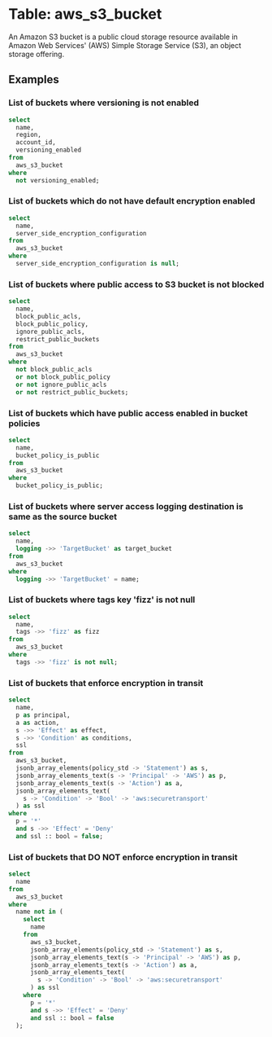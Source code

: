 # Table: aws_s3_bucket

An Amazon S3 bucket is a public cloud storage resource available in Amazon Web Services' (AWS) Simple Storage Service (S3), an object storage offering.

## Examples

### List of buckets where versioning is not enabled

```sql
select
  name,
  region,
  account_id,
  versioning_enabled
from
  aws_s3_bucket
where
  not versioning_enabled;
```


### List of buckets which do not have default encryption enabled

```sql
select
  name,
  server_side_encryption_configuration
from
  aws_s3_bucket
where
  server_side_encryption_configuration is null;
```


### List of buckets where public access to S3 bucket is not blocked

```sql
select
  name,
  block_public_acls,
  block_public_policy,
  ignore_public_acls,
  restrict_public_buckets
from
  aws_s3_bucket
where
  not block_public_acls
  or not block_public_policy
  or not ignore_public_acls
  or not restrict_public_buckets;
```


### List of buckets which have public access enabled in bucket policies

```sql
select
  name,
  bucket_policy_is_public
from
  aws_s3_bucket
where
  bucket_policy_is_public;
```


### List of buckets where server access logging destination is same as the source bucket

```sql
select
  name,
  logging ->> 'TargetBucket' as target_bucket
from
  aws_s3_bucket
where
  logging ->> 'TargetBucket' = name;
```


### List of buckets where tags key 'fizz' is not null

```sql
select
  name,
  tags ->> 'fizz' as fizz
from
  aws_s3_bucket
where
  tags ->> 'fizz' is not null;
```

### List of buckets that enforce encryption in transit

```sql
select
  name,
  p as principal,
  a as action,
  s ->> 'Effect' as effect,
  s ->> 'Condition' as conditions,
  ssl
from
  aws_s3_bucket,
  jsonb_array_elements(policy_std -> 'Statement') as s,
  jsonb_array_elements_text(s -> 'Principal' -> 'AWS') as p,
  jsonb_array_elements_text(s -> 'Action') as a,
  jsonb_array_elements_text(
    s -> 'Condition' -> 'Bool' -> 'aws:securetransport'
  ) as ssl
where
  p = '*'
  and s ->> 'Effect' = 'Deny'
  and ssl :: bool = false;
```


### List of buckets that DO NOT enforce encryption in transit

```sql
select
  name
from
  aws_s3_bucket
where
  name not in (
    select
      name
    from
      aws_s3_bucket,
      jsonb_array_elements(policy_std -> 'Statement') as s,
      jsonb_array_elements_text(s -> 'Principal' -> 'AWS') as p,
      jsonb_array_elements_text(s -> 'Action') as a,
      jsonb_array_elements_text(
        s -> 'Condition' -> 'Bool' -> 'aws:securetransport'
      ) as ssl
    where
      p = '*'
      and s ->> 'Effect' = 'Deny'
      and ssl :: bool = false
  );
```

